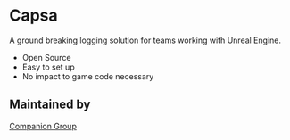 # Capsa

A ground breaking logging solution for teams working with Unreal Engine.

* Open Source
* Easy to set up
* No impact to game code necessary

## Maintained by

[Companion Group](https://companiongroup.io)
